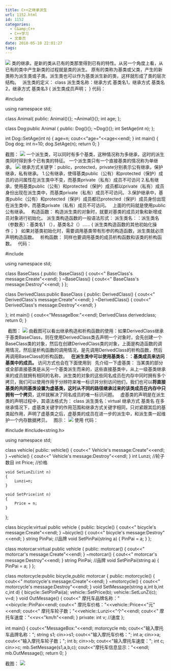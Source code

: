 ```yaml
---
title: C++之继承派生
url: 1152.html
id: 1152
categories:
  - C&amp;C++
  - C++学习
  - 文章页
date: 2018-05-10 22:01:27
tags:
---
```


![](http://47.100.4.8/wp-content/uploads/2018/05/510baad315cd40fc90c092cba2d63480.jpg) 类的继承，是新的类从已有的类那里得到已有的特性。从另一个角度上看，从已有的类中产生新类的过程就是类的派生。 原有的类称为基类或父类，产生的新类称为派生类或子类。派生类也可以作为基类派生新的类，这样就形成了类的层次结构。   派生类的定义： class 派生类名称：继承方式 基类名1，继承方式 基类名2，继承方式 基类名3 { 派生类成员声明； } 代码：

#include<iostream>

using namespace std;

class Animal{
public:
    Animal(){};
    ~Animal(){};
    int age;
};

class Dog:public Animal
{
public:
    Dog(){};
    ~Dog(){};
    int SetAge(int n);
};

int Dog::SetAge(int n)
{
    age=n;
    cout<<"age="<<age<<endl;
}
int main()
{
    Dog dog;
    int n=10;
    dog.SetAge(n);
    return 0;
}

截图： ![](http://47.100.4.8/wp-content/uploads/2018/05/1-4.png) 一个派生类，可以同时有多个基类，这种情况称为多继承，这时的派生类同时得到多个已有类的特征。 一个派生类只有一个直接基类的情况称为单继承。 ![](http://47.100.4.8/wp-content/uploads/2018/05/2-4.png) 继承方式关键字：public，protected，private分别表示公有继承，保护继承，私有继承。 1.公有继承，使得基类public（公有）和protected（保护）成员的访问属性在派生类中不变，而基类private（私有）成员不可访问 2.私有继承，使用基类public（公有）和protected（保护）成员都以private（私有）成员身份出现在派生类中，而基类private（私有）成员不可访问。 3.保护继承中，基类public（公有）和protected（保护）成员都已protected（保护）成员身份出现在派生类中，而基类private（私有）成员不可访问。   上面的代码就是使用public公有继承。   构造函数： 构造派生类的对象时，就要对基类的成员对象和新增成员对象进行初始化。 派生类构造函数的一般语法形式： 派生类名：：派生类名（参数表）：基类名1 （），基类名2（）…… { 派生类构造函数的其他初始化操作； }   如果对基类初始化时，需要调用基类带有形参的构造函数，派生类就必须声明构造函数。   析构函数： 同样也要调用基类的成员析构函数和该类的析构函数。   代码：

#include<iostream>

using namespace std;

class BaseClass
{
public:
    BaseClass()
    {
        cout<<"     BaseClass's message:Create"<<endl;
    }
    ~BaseClass()
    {
        cout<<"     BaseClass's message:Destroy"<<endl;
    }
};

class DerivedClass:public BaseClass
{
public:
    DerivedClass()
    {
        cout<<"     DerivedClass's message:Create"<<endl;
    }
    ~DerivedClass()
    {
        cout<<"     DerivedClass's message:Destroy"<<endl;
    }

};
int main()
{
    cout<<"MessageBox:"<<endl;
    DerivedClass derivedclass;
    return 0;
}

  截图： ![](http://47.100.4.8/wp-content/uploads/2018/05/3-3.png) 由截图可以看出继承构造和析构函数的使用：如果DerivedClass继承于基类BaseClass，则在使用DerivedClass类去声明一个对象时，会先创建一个BaseClass类的对象，然后在创建DerivedClass类的对象，上面是构造函数的调用情况，然后是析构函数的调用情况，是先调用DerivedClass的析构函数，然后再调用BaseClass的析构函数。   **在派生类中可以使用基类名：：基类成员来访问基类中的成员。** 访问方式也会在下面使用到   先介绍一下虚基类： 当某类的部分或全部直接基类是从另一个基类派生而来的，这些直接基类中，从上一级基类继承来的成员就拥有相同的名称，派生类的对象的这些同名成员在内存中同时拥有多个拷贝，我们可以使用作用于分辨符来唯一标识并分别访问他们，我们也可以**将直接基类的共同基类设置为虚基类，这时从不同的路径继承过来的该类成员在内存中只拥有一个拷贝**，这样就解决了同名成员的唯一标识问题。   虚基类的声明是在派生类的声明过程中，其语法格式为： class 派生类名：virtual 继承方式 基类名 在多继承情况下，虚基类关键字的作用范围和继承方式关键字相同，只对紧跟其后的基类起作用，声明了虚基类之后，虚基类的成员在进一步的派生中，和派生类一起维护一个内存数据拷贝。   图示： ![](http://47.100.4.8/wp-content/uploads/2018/05/4-3.png) 使用 代码：

#include<iostream>
#include<string.h>

using namespace std;

class vehicle{
public:
    vehicle()
    {
        cout<<"     Vehicle's message:Create"<<endl;
    }
    ~vehicle()
    {
        cout<<"     Vehicle's message:Destroy"<<endl;
    }
    int Lunzi;  //轮子数目
    int Price;  //价格

    void SetLunZi(int n)
    {
        Lunzi=n;
    }

    void SetPrice(int n)
    {
        Price = n;
    }
};

class bicycle:virtual public vehicle
{
public:
    bicycle()
    {
        cout<<"     bicycle's message:Create"<<endl;
    }
    ~bicycle()
    {
        cout<<"     bicycle's message:Destroy"<<endl;
    }
    string PinPai;  //品牌
    void SetPinPai(string a)
    {
        PinPai = a;
    }
};

class motorcar:virtual public vehicle
{
public:
    motorcar()
    {
        cout<<"     motorcar's message:Create"<<endl;
    }
    ~motorcar()
    {
        cout<<"     motorcar's message:Destroy"<<endl;
    }
    string PinPai;  //品牌
    void SetPinPai(string a)
    {
        PinPai = a;
    }
};

class motorcycle:public bicycle,public motorcar
{
public:
    motorcycle()
    {
        cout<<"     motorcycle's message:Create"<<endl;
    }
    ~motorcycle()
    {
        cout<<"     motorcycle's message:Destroy"<<endl;
    }
    void SetMessage(string a,int b,int c,int d)
    {
        bicycle::SetPinPai(a);
        vehicle::SetPrice(b);
        vehicle::SetLunZi(c);
        v=d;
    }
    void OutMessage()
    {
        cout<<"     摩托车品牌名称："<<bicycle::PinPai<<endl;
        cout<<"     摩托车价格："<<vehicle::Price<<"元"<<endl;
        cout<<"     摩托车轮子数；"<<vehicle::Lunzi<<"个"<<endl;
        cout<<"     摩托车速度："<<v<<"km/h"<<endl;
    }
private:
    int v;  //速度
};


int main()
{
    cout<<"MessageBox:"<<endl;
    motorcycle mb;
    cout<<"输入摩托车品牌名称：";
    string s1;
    cin>>s1;
    cout<<"输入摩托车价格：";
    int a;
    cin>>a;
    cout<<"输入摩托车轮子数；";
    int b;
    cin>>b;
    cout<<"输入摩托车速度：";
    int c;
    cin>>c;
    mb.SetMessage(s1,a,b,c);
    cout<<"摩托车信息显示："<<endl;
    mb.OutMessage();
    return 0;
}

截图： ![](http://47.100.4.8/wp-content/uploads/2018/05/5-1.png)